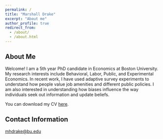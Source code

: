 ```yaml
---
permalink: /
title: "Marshall Drake"
excerpt: "About me"
author_profile: true
redirect_from: 
  - /about/
  - /about.html
---
```


About Me
--------
Welcome! I am a 5th year PhD candidate in Economics at Boston University. My research interests include Behavioral, Labor, Public, and Experimental Economics. In recent work, I have used adaptive survey experiments to understand how people value job amenities and different public policies. I am also interested in understanding how biases influence the way individuals seek out information and update beliefs.

You can download my CV [here](https://www.dropbox.com/s/2enbx4f509t5np4/MDrake_CV.pdf?dl=0).

Contact Information
--------
[mhdrake@bu.edu](mailto:mhdrake@bu.edu)